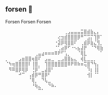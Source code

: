 ## forsen 👋
Forsen Forsen Forsen



⠀⠀⠀⠀⠀⠀⠀⠀⠀⠀⠀⠀⠀⠀⠀⠀⠀⠀⢀⣠⣤⣤⣤⣭⣿⣾⣷⣄⡄⠀
⠀⠀⠀⠀⠀⠀⠀⠀⠀⠀⠀⠀⠀⠀⠀⠀⢔⣲⣾⣿⣿⣿⡿⠛⠉⣩⡍⢹⡿⠁
⠀⠀⠀⠀⠀⠀⠀⠀⠀⠀⠀⠀⠀⠀⠀⠐⣽⡿⢿⣿⣿⠏⠀⢀⣾⡿⣷⣌⢻⡀
⠀⠀⠀⠀⠀⠀⠀⠀⠀⠀⠀⠀⠀⠀⠀⠈⢁⣴⡿⠋⠐⠢⣦⣼⡟⠀⠈⠙⢿⣷
⠀⠀⠀⠀⠀⠀⠀⠀⠀⢀⣤⣴⠶⠶⠶⠿⠟⠋⢡⡀⠀⠀⠈⢿⣇⠀⠀⠀⠀⠁
⡀⠀⠀⠀⣠⣶⣿⣿⢶⣿⠏⠀⣠⣤⣀⠀⣀⣠⣿⣿⣦⣄⠀⢾⣇⣀⣀⡀⠀⠀
⠈⠳⢶⣿⣿⣿⣿⠇⢸⣿⡀⠀⢹⣿⣿⣿⣿⣿⣿⠿⠟⠿⠷⠶⢭⣿⠙⢳⡄⠀
⠀⠻⠿⣿⡿⢿⡿⠀⢘⡿⠁⣀⣼⣿⠃⠀⠀⠀⠀⠀⠀⠀⠀⠀⠀⠹⡆⢸⡇⠀
⠀⠀⠀⠀⠚⠉⠀⢠⣾⡿⠛⣿⡿⠃⠀⠀⠀⠀⠀⠀⠀⠀⠀⠀⠀⢺⡇⠈⠁⠀
⠀⠀⠀⠀⠀⠀⠀⠈⢿⡀⠀⠙⢧⣀⠀⠀⠀⠀⠀⠀⠀⠀⠀⠀⠀⠀⠀⠀⠀⠀
⠀⠀⠀⠀⠀⠀⠀⠀⠘⢷⣄⠀⠀⠙⠷⠄⠀⠀⠀⠀⠀⠀⠀⠀⠀⠀⠀⠀⠀⠀
⠀⠀⠀⠀⠀⠀⠀⠀⠀⠀⠉⠁⠀⠀⠀⠀⠀⠀⠀⠀⠀⠀⠀⠀⠀⠀⠀⠀⠀⠀



<!--
**HorseMeatDev/HorseMeatDev** is a ✨ _special_ ✨ repository because its `README.md` (this file) appears on your GitHub profile.

Here are some ideas to get you started:

- 🔭 I’m currently working on ...
- 🌱 I’m currently learning ...
- 👯 I’m looking to collaborate on ...
- 🤔 I’m looking for help with ...
- 💬 Ask me about ...
- 📫 How to reach me: ...
- 😄 Pronouns: ...
- ⚡ Fun fact: ...
-->
